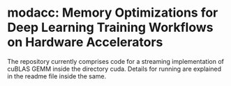 # modacc: Memory Optimizations for Deep Learning Training Workflows on Hardware Accelerators

The repository currently comprises code for a streaming implementation of cuBLAS GEMM inside the directory cuda. Details for running are explained in the readme file inside the same.




